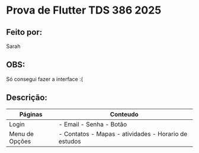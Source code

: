 # Prova de Flutter TDS 386 2025
## Feito por:
Sarah
## OBS:
Só consegui fazer a interface :(
## Descrição:
 
| Páginas | Conteudo |
|---------|---------|
| Login | - Email - Senha - Botão |
| Menu de Opções | - Contatos - Mapas - atividades - Horario de estudos |



